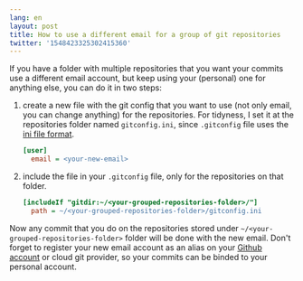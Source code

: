 ```yaml
---
lang: en
layout: post
title: How to use a different email for a group of git repositories
twitter: '1548423325302415360'
---
```


If you have a folder with multiple repositories that you want your commits use a
different email account, but keep using your (personal) one for anything else,
you can do it in two steps:

1. create a new file with the git config that you want to use (not only email,
   you can change anything) for the repositories. For tidyness, I set it at the
   repositories folder named `gitconfig.ini`, since `.gitconfig` file uses the
   [ini file format](https://en.wikipedia.org/wiki/INI_file).

   ```ini
   [user]
     email = <your-new-email>
   ```

2. include the file in your `.gitconfig` file, only for the repositories on that
   folder.

   ```ini
   [includeIf "gitdir:~/<your-grouped-repositories-folder>/"]
     path = ~/<your-grouped-repositories-folder>/gitconfig.ini
   ```

Now any commit that you do on the repositories stored under
`~/<your-grouped-repositories-folder>` folder will be done with the new email.
Don't forget to register your new email account as an alias on your
[Github account](https://github.com/settings/emails) or cloud git provider, so
your commits can be binded to your personal account.
